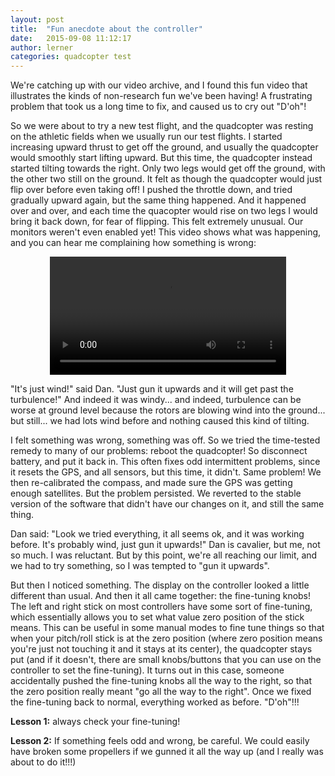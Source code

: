 ```yaml
---
layout: post
title:  "Fun anecdote about the controller"
date:   2015-09-08 11:12:17
author: lerner
categories: quadcopter test
---
```


We're catching up with our video archive, and I found this fun video
that illustrates the kinds of non-research fun we've been having!  A
frustrating problem that took us a long time to fix, and caused us to
cry out "D'oh"!

So we were about to try a new test flight, and the quadcopter was
resting on the athletic fields when we usually run our test flights. I
started increasing upward thrust to get off the ground, and usually
the quadcopter would smoothly start lifting upward. But this time, the
quadcopter instead started tilting towards the right. Only two legs
would get off the ground, with the other two still on the ground. It
felt as though the quadcopter would just flip over before even taking
off! I pushed the throttle down, and tried gradually upward again, but
the same thing happened. And it happened over and over, and each time
the quacopter would rise on two legs I would bring it back down, for
fear of flipping. This felt extremely unusual. Our monitors weren't
even enabled yet! This video shows what was happening, and you can
hear me complaining how something is wrong:

<center>
  <video width="75%" controls>
    <source src="{{ site.baseurl }}/videos/controller-problems.mp4" type="video/mp4">
      Your browser does not support the video tag.
  </video>
</center>

"It's just wind!" said Dan. "Just gun it upwards and it will get past
the turbulence!" And indeed it was windy... and indeed, turbulence
can be worse at ground level because the rotors are blowing wind into
the ground... but still... we had lots wind before and nothing caused
this kind of tilting.

I felt something was wrong, something was off. So we tried the
time-tested remedy to many of our problems: reboot the quadcopter! So
disconnect battery, and put it back in. This often fixes odd
intermittent problems, since it resets the GPS, and all sensors, but
this time, it didn't. Same problem! We then re-calibrated the
compass, and made sure the GPS was getting enough
satellites. But the problem persisted. We reverted to the stable
version of the software that didn't have our changes on it, and still
the same thing.

Dan said: "Look we tried everything, it all seems ok, and it was
working before. It's probably wind, just gun it upwards!" Dan is
cavalier, but me, not so much. I was reluctant. But by this point,
we're all reaching our limit, and we had to try something, so I was
tempted to "gun it upwards". 

But then I noticed something. The display on the controller looked a
little different than usual. And then it all came together: the
fine-tuning knobs! The left and right stick on most controllers have
some sort of fine-tuning, which essentially allows you to set what
value zero position of the stick means. This can be useful in some
manual modes to fine tune things so that when your pitch/roll stick is
at the zero position (where zero position means you're just not
touching it and it stays at its center), the quadcopter stays put (and
if it doesn't, there are small knobs/buttons that you can use on the
controller to set the fine-tuning). It turns out in this case, someone
accidentally pushed the fine-tuning knobs all the way to the right, so
that the zero position really meant "go all the way to the
right". Once we fixed the fine-tuning back to normal, everything
worked as before. "D'oh"!!!

**Lesson 1:** always check your fine-tuning!

**Lesson 2:** If something feels
odd and wrong, be careful. We could easily have broken some propellers
if we gunned it all the way up (and I really was about to do it!!!)

